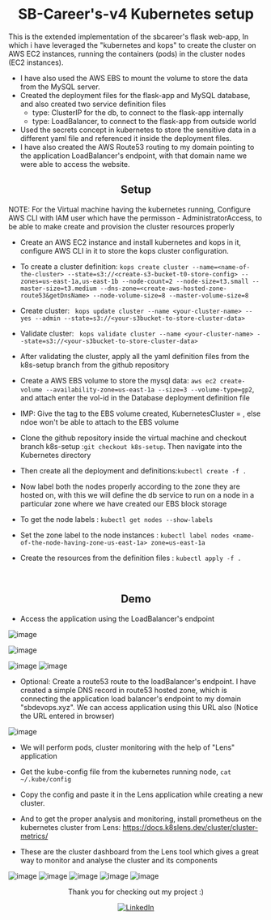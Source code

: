 <div align="center">
  <h1>SB-Career's-v4 Kubernetes setup</h1>
</div>
This is the extended implementation of the sbcareer's flask web-app, In which i have leveraged the "kubernetes and kops" to create the cluster on AWS EC2 instances, running the containers (pods) in the cluster nodes (EC2 instances). 

- I have also used the AWS EBS to mount the volume to store the data from the MySQL server. 
- Created the deployment files for the flask-app and MySQL database, and also created two service definition files
  - type: ClusterIP for the db, to connect to the flask-app internally
  - type: LoadBalancer, to connect to the flask-app from outside world
- Used the secrets concept in kubernetes to store the sensitive data in a different yaml file and referenced it inside the deployment files.
- I have also created the AWS Route53 routing to my domain pointing to the application LoadBalancer's endpoint, with that domain name we were able to access the website.


<div align="center">
  <h2>Setup</h2>
</div>

NOTE: For the Virtual machine having the kubernetes running, Configure AWS CLI with IAM user which have the permisson - AdministratorAccess, to be able to make create and provision the cluster resources properly
- Create an AWS EC2 instance and install kubernetes and kops in it, configure AWS CLI in it to store the kops cluster configuration.

- To create a cluster definition: 
``` kops create cluster --name=<name-of-the-cluster> --state=s3://<create-s3-bucket-t0-store-config> --zones=us-east-1a,us-east-1b --node-count=2 --node-size=t3.small --master-size=t3.medium --dns-zone=<create-aws-hosted-zone-route53&getDnsName> --node-volume-size=8 --master-volume-size=8 ```

- Create cluster:  ```  kops update cluster --name <your-cluster-name> --yes --admin --state=s3://<your-s3bucket-to-store-cluster-data> ```

- Validate cluster: ```  kops validate cluster --name <your-cluster-name> --state=s3://<your-s3bucket-to-store-cluster-data> ```

- After validating the cluster, apply all the yaml definition files from the k8s-setup branch from the github repository

- Create a AWS EBS volume to store the mysql data: ```aws ec2 create-volume --availability-zone=us-east-1a --size=3 --volume-type=gp2```, and attach enter the vol-id in the Database deployment definition file

- IMP: Give the tag to the EBS volume created,  KubernetesCluster = <Your-kubernetes-cluster-name-defined-at-kops-clusterCreation-stage>, else ndoe won't be able to attach to the EBS volume

- Clone the github repository inside the virtual machine and checkout branch k8s-setup :``` git checkout k8s-setup ```. Then navigate into the Kubernetes directory

- Then create all the deployment and definitions:```kubectl create -f .```

- Now label both the nodes properly according to the zone they are hosted on, with this we will define the db service to run on a node in a particular zone where we have created our EBS block storage

- To get the node labels : ```kubectl get nodes --show-labels```

- Set the zone label to the node instances : ```kubectl label nodes <name-of-the-node-having-zone-us-east-1a> zone=us-east-1a```

- Create the resources from the definition files : ```kubectl apply -f .```

<br>
<div align="center">
  <h2>Demo</h2>
</div>

- Access the application using the LoadBalancer's endpoint

![image](https://github.com/user-attachments/assets/211c54e4-a25c-4d3a-8ba0-a6935aa86e38)

![image](https://github.com/user-attachments/assets/9b19dc6a-bd9a-454c-b01d-d576fbbb36c9)

![image](https://github.com/user-attachments/assets/458e4fb5-95ab-418c-93b4-8c07ec795333)
![image](https://github.com/user-attachments/assets/b8204f72-0248-49f7-a3e7-4b1246014558)



- Optional: Create a route53 route to the loadBalancer's endpoint. I have created a simple DNS record in route53 hosted zone, which is connecting the application load balancer's endpoint to my domain "sbdevops.xyz". We can access application using this URL also (Notice the URL entered in browser)

![image](https://github.com/user-attachments/assets/7c94e165-0e5d-4f49-bf63-1f2a81b0bf5a)

- We will perform pods, cluster monitoring with the help of "Lens" application

- Get the kube-config file from the kubernetes running node, ```cat ~/.kube/config```

- Copy the config and paste it in the Lens application while creating a new cluster.

- And to get the proper analysis and monitoring, install prometheus on the kubernetes cluster from Lens: https://docs.k8slens.dev/cluster/cluster-metrics/

- These are the cluster dashboard from the Lens tool which gives a great way to monitor and analyse the cluster and its components

![image](https://github.com/user-attachments/assets/c0fe224c-bd41-497f-86f9-aebaab23574e)
![image](https://github.com/user-attachments/assets/c0da7245-10c8-4dcd-9607-61178c8b8ace)
![image](https://github.com/user-attachments/assets/85460fa1-2664-45df-8781-b97b611a4098)
![image](https://github.com/user-attachments/assets/66af1844-e5c1-4637-bb5d-b378e788ecb6)
![image](https://github.com/user-attachments/assets/3967af98-d42d-4f08-b32a-a7f95184ae00)

<div align="center">
<p>Thank you for checking out my project :) </p>
</div>

<div align="center">
  <a href="https://www.linkedin.com/in/sarthak-bokade-1a0321224/">
    <img alt="LinkedIn" src="https://img.shields.io/badge/Connect_with_me-blue?logo=linkedin&logoColor=white">
  </a>
</div>
